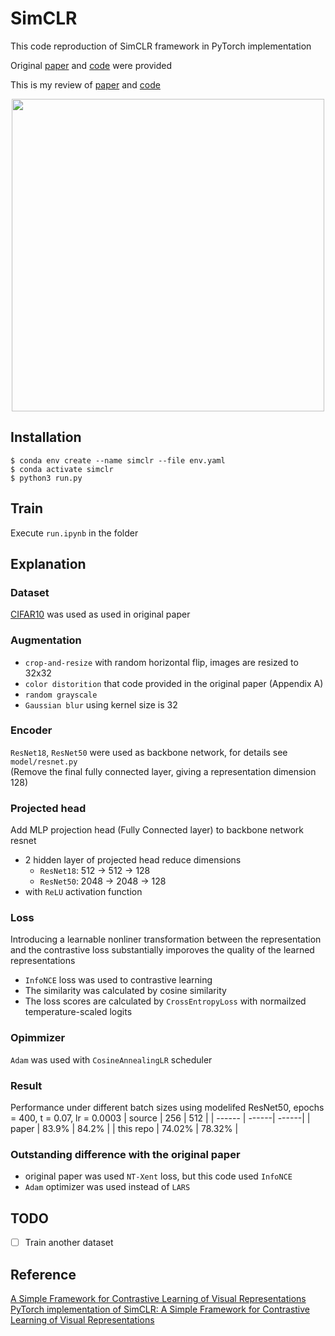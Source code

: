 # SimCLR
This code reproduction of SimCLR framework in PyTorch implementation

Original [paper](https://arxiv.org/pdf/2002.05709.pdf) and [code](https://github.com/google-research/simclr) were provided

This is my review of [paper](https://breezy-perfume-dec.notion.site/A-Simple-Framework-for-Contrastive-Learning-of-Visual-Representations-5d223a6d07304b1ca6c708f8d940e9cd) and [code](https://breezy-perfume-dec.notion.site/SimCLR-Code-Review-e086668735814bab977c3c4cc8f7e661)

<p align=center><img src = https://user-images.githubusercontent.com/60006301/197710408-b85b2551-e8a5-4e21-a413-6ce22ac8d976.png width=500></p>

## Installation
```
$ conda env create --name simclr --file env.yaml
$ conda activate simclr
$ python3 run.py
```

## Train
Execute `run.ipynb` in the folder

## Explanation
### Dataset
[CIFAR10](https://www.cs.toronto.edu/~kriz/cifar.html) was used as used in original paper

### Augmentation
- `crop-and-resize` with random horizontal flip, images are resized to 32x32
- `color distorition` that code provided in the original paper (Appendix A)
- `random grayscale`
- `Gaussian blur` using kernel size is 32

### Encoder
`ResNet18`, `ResNet50` were used as backbone network, for details see `model/resnet.py` <br>
(Remove the final fully connected layer, giving a representation dimension 128)

### Projected head
Add MLP projection head (Fully Connected layer) to backbone network resnet
- 2 hidden layer of projected head reduce dimensions
  - `ResNet18`: 512 -> 512 -> 128
  - `ResNet50`: 2048 -> 2048 -> 128
- with `ReLU` activation function

### Loss
Introducing a learnable nonliner transformation between the representation and the contrastive loss substantially imporoves the quality of the learned representations
 - `InfoNCE` loss was used to contrastive learning
 - The similarity was calculated by cosine similarity
 - The loss scores are calculated by `CrossEntropyLoss` with normailzed temperature-scaled logits

### Opimmizer
`Adam` was used with `CosineAnnealingLR` scheduler

### Result
Performance under different batch sizes using modelifed ResNet50, epochs = 400, t = 0.07, lr = 0.0003
| source | 256 | 512 |
| ------ | ------| ------|
| paper | 83.9% | 84.2% |
| this repo | 74.02% | 78.32% |

### Outstanding difference with the original paper
- original paper was used `NT-Xent` loss, but this code used `InfoNCE`
- `Adam` optimizer was used instead of `LARS`

## TODO
- [ ] Train another dataset

## Reference
[A Simple Framework for Contrastive Learning of Visual Representations](https://arxiv.org/pdf/2002.05709.pdf)<br>
[PyTorch implementation of SimCLR: A Simple Framework for Contrastive Learning of Visual Representations](https://github.com/sthalles/SimCLR)
